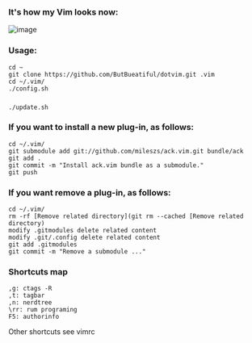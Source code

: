 ### It's how my Vim looks now:

![image](https://github.com/ButBueatiful/dotvim/raw/master/screenshots/vim-screenshot.png)

### Usage:

	cd ~
	git clone https://github.com/ButBueatiful/dotvim.git .vim
	cd ~/.vim/
    ./config.sh

###

	./update.sh
	
### If you want to install a new plug-in, as follows:

	cd ~/.vim/
	git submodule add git://github.com/mileszs/ack.vim.git bundle/ack
	git add .
	git commit -m "Install ack.vim bundle as a submodule."
	git push
	
### If you want remove a plug-in, as follows:	

	cd ~/.vim/
	rm -rf [Remove related directory](git rm --cached [Remove related directory)
	modify .gitmodules delete related content
	modify .git/.config delete related content
	git add .gitmodules
	git commit -m "Remove a submodule ..."

### Shortcuts map

	,g: ctags -R
	,t: tagbar
	,n: nerdtree
	\rr: rum programing
	F5: authorinfo

Other shortcuts see vimrc
